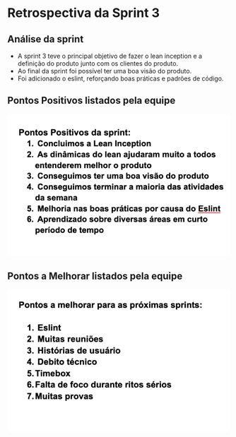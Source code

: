 # Retrospectiva da Sprint 3

## Análise da sprint

- A sprint 3 teve o principal objetivo de fazer o lean inception e a definição do produto junto com os clientes do produto.
- Ao final da sprint foi possível ter uma boa visão do produto.
- Foi adicionado o eslint, reforçando boas práticas e padrões de código.

## Pontos Positivos listados pela equipe
  ![img](./pontos_positivos.png)

## Pontos a Melhorar listados pela equipe
  ![img](./pontos_melhoria.png)
